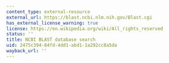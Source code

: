 ```yaml
---
content_type: external-resource
external_url: https://blast.ncbi.nlm.nih.gov/Blast.cgi
has_external_license_warning: true
license: https://en.wikipedia.org/wiki/All_rights_reserved
status: ''
title: NCBI BLAST database search
uid: 2475c394-84fd-4dd1-abd1-1a292cc8a5da
wayback_url: ''
---
```


